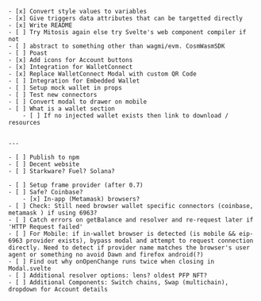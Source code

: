     - [x] Convert style values to variables
    - [x] Give triggers data attributes that can be targetted directly
    - [x] Write README
    - [ ] Try Mitosis again else try Svelte's web component compiler if not
    - [ ] abstract to something other than wagmi/evm. CosmWasmSDK
    - [ ] Poast
    - [x] Add icons for Account buttons
    - [x] Integration for WalletConnect
    - [x] Replace WalletConnect Modal with custom QR Code
    - [ ] Integration for Embedded Wallet
    - [ ] Setup mock wallet in props
    - [ ] Test new connectors
    - [ ] Convert modal to drawer on mobile
    - [ ] What is a wallet section
    	- [ ] If no injected wallet exists then link to download / resources


    ---

    - [ ] Publish to npm
    - [ ] Decent website
    - [ ] Starkware? Fuel? Solana?

    - [ ] Setup frame provider (after 0.7)
    - [ ] Safe? Coinbase?
    	- [x] In-app (Metamask) browsers?
    - [ ] Check: Still need browser wallet specific connectors (coinbase, metamask ) if using 6963?
    - [ ] Catch errors on getBalance and resolver and re-request later if 'HTTP Request failed'
    - [ ] For Mobile: if in-wallet browser is detected (is mobile && eip-6963 provider exists), bypass modal and attempt to request connection directly. Need to detect if provider name matches the browser's user agent or something no avoid Dawn and firefox android(?)
    - [ ] Find out why onOpenChange runs twice when closing in Modal.svelte
    - [ ] Additional resolver options: lens? oldest PFP NFT?
    - [ ] Additional Components: Switch chains, Swap (multichain), dropdown for Account details
